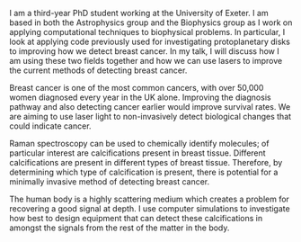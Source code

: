 I am a third-year PhD student working at the University of Exeter. I am based in both the Astrophysics group and the Biophysics group as I work on applying computational techniques to biophysical problems. In particular, I look at applying code previously used for investigating protoplanetary disks to improving how we detect breast cancer. In my talk, I will discuss how I am using these two fields together and how we can use lasers to improve the current methods of detecting breast cancer.

Breast cancer is one of the most common cancers, with over 50,000 women diagnosed every year in the UK alone. Improving the diagnosis pathway and also detecting cancer earlier would improve survival rates. We are aiming to use laser light to non-invasively detect biological changes that could indicate cancer. 

Raman spectroscopy can be used to chemically identify molecules; of particular interest are calcifications present in breast tissue. Different calcifications are present in different types of breast tissue. Therefore, by determining which type of calcification is present, there is potential for a minimally invasive method of detecting breast cancer.

The human body is a highly scattering medium which creates a problem for recovering a good signal at depth. I use computer simulations to investigate how best to design equipment that can detect these calcifications in amongst the signals from the rest of the matter in the body.